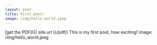 ```yaml
---
layout: post
title: First post!
image: /img/hello_world.jpeg
---
```

[get the PDF]({{ site.url }}/pdf/)
This is my first post, how exciting!
image: /img/hello_world.jpeg

